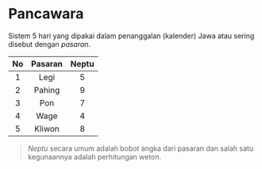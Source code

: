# Pancawara

Sistem 5 hari yang dipakai dalam penanggalan (kalender) Jawa atau sering disebut dengan _pasaran_.

| No  | Pasaran | Neptu |
| :-: | :-----: | :---: |
|  1  |  Legi   |   5   |
|  2  | Pahing  |   9   |
|  3  |   Pon   |   7   |
|  4  |  Wage   |   4   |
|  5  | Kliwon  |   8   |

> *Neptu* secara umum adalah bobot angka dari pasaran dan salah satu kegunaannya adalah perhitungan weton.
